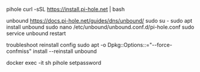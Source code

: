 pihole
curl -sSL https://install.pi-hole.net | bash

unbound
https://docs.pi-hole.net/guides/dns/unbound/
sudo su -
sudo apt install unbound
sudo nano /etc/unbound/unbound.conf.d/pi-hole.conf
sudo service unbound restart


troubleshoot
reinstall config
sudo apt -o Dpkg::Options::="--force-confmiss" install --reinstall unbound


docker exec -it <mycontainer> sh
pihole setpassword